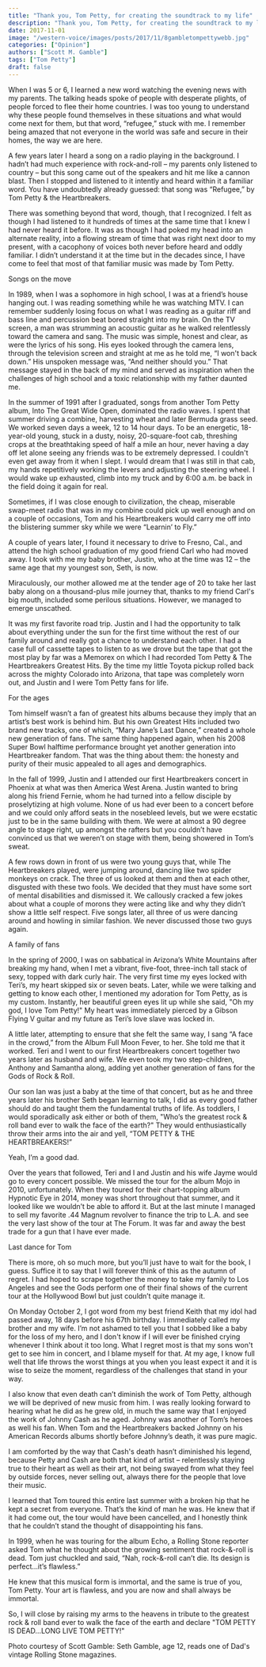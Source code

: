 ```yaml
---
title: "Thank you, Tom Petty, for creating the soundtrack to my life"
description: "Thank you, Tom Petty, for creating the soundtrack to my life"
date: 2017-11-01
image: "/western-voice/images/posts/2017/11/8gambletompettywebb.jpg"
categories: ["Opinion"]
authors: ["Scott M. Gamble"]
tags: ["Tom Petty"]
draft: false
---
```

When I was 5 or 6, I learned a new word watching the evening news with my parents. The talking heads spoke of people with desperate plights, of people forced to flee their home countries. I was too young to understand why these people found themselves in these situations and what would come next for them, but that word, “refugee,” stuck with me. I remember being amazed that not everyone in the world was safe and secure in their homes, the way we are here.

A few years later I heard a song on a radio playing in the background. I hadn’t had much experience with rock-and-roll – my parents only listened to country – but this song came out of the speakers and hit me like a cannon blast. Then I stopped and listened to it intently and heard within it a familiar word. You have undoubtedly already guessed: that song was “Refugee,” by Tom Petty & the Heartbreakers.

There was something beyond that word, though, that I recognized. I felt as though I had listened to it hundreds of times at the same time that I knew I had never heard it before. It was as though I had poked my head into an alternate reality, into a flowing stream of time that was right next door to my present, with a cacophony of voices both never before heard and oddly familiar. I didn’t understand it at the time but in the decades since, I have come to feel that most of that familiar music was made by Tom Petty.

Songs on the move

In 1989, when I was a sophomore in high school, I was at a friend’s house hanging out. I was reading something while he was watching MTV. I can remember suddenly losing focus on what I was reading as a guitar riff and bass line and percussion beat bored straight into my brain. On the TV screen, a man was strumming an acoustic guitar as he walked relentlessly toward the camera and sang. The music was simple, honest and clear, as were the lyrics of his song. His eyes looked through the camera lens, through the television screen and straight at me as he told me, “I won't back down.” His unspoken message was, “And neither should you.” That message stayed in the back of my mind and served as inspiration when the challenges of high school and a toxic relationship with my father daunted me.

In the summer of 1991 after I graduated, songs from another Tom Petty album, Into The Great Wide Open, dominated the radio waves. I spent that summer driving a combine, harvesting wheat and later Bermuda grass seed. We worked seven days a week, 12 to 14 hour days. To be an energetic, 18-year-old young, stuck in a dusty, noisy, 20-square-foot cab, threshing crops at the breathtaking speed of half a mile an hour, never having a day off let alone seeing any friends was to be extremely depressed. I couldn't even get away from it when I slept. I would dream that I was still in that cab, my hands repetitively working the levers and adjusting the steering wheel. I would wake up exhausted, climb into my truck and by 6:00 a.m. be back in the field doing it again for real.

Sometimes, if I was close enough to civilization, the cheap, miserable swap-meet radio that was in my combine could pick up well enough and on a couple of occasions, Tom and his Heartbreakers would carry me off into the blistering summer sky while we were “Learnin’ to Fly.”

A couple of years later, I found it necessary to drive to Fresno, Cal., and attend the high school graduation of my good friend Carl who had moved away. I took with me my baby brother, Justin, who at the time was 12 – the same age that my youngest son, Seth, is now.

Miraculously, our mother allowed me at the tender age of 20 to take her last baby along on a thousand-plus mile journey that, thanks to my friend Carl's big mouth, included some perilous situations. However, we managed to emerge unscathed.

It was my first favorite road trip. Justin and I had the opportunity to talk about everything under the sun for the first time without the rest of our family around and really got a chance to understand each other. I had a case full of cassette tapes to listen to as we drove but the tape that got the most play by far was a Memorex on which I had recorded Tom Petty & The Heartbreakers Greatest Hits. By the time my little Toyota pickup rolled back across the mighty Colorado into Arizona, that tape was completely worn out, and Justin and I were Tom Petty fans for life.

For the ages

Tom himself wasn’t a fan of greatest hits albums because they imply that an artist’s best work is behind him. But his own Greatest Hits included two brand new tracks, one of which, “Mary Jane’s Last Dance,” created a whole new generation of fans. The same thing happened again, when his 2008 Super Bowl halftime performance brought yet another generation into Heartbreaker fandom. That was the thing about them: the honesty and purity of their music appealed to all ages and demographics.

In the fall of 1999, Justin and I attended our first Heartbreakers concert in Phoenix at what was then America West Arena. Justin wanted to bring along his friend Fernie, whom he had turned into a fellow disciple by proselytizing at high volume. None of us had ever been to a concert before and we could only afford seats in the nosebleed levels, but we were ecstatic just to be in the same building with them. We were at almost a 90 degree angle to stage right, up amongst the rafters but you couldn’t have convinced us that we weren’t on stage with them, being showered in Tom’s sweat.

A few rows down in front of us were two young guys that, while The Heartbreakers played, were jumping around, dancing like two spider monkeys on crack. The three of us looked at them and then at each other, disgusted with these two fools. We decided that they must have some sort of mental disabilities and dismissed it. We callously cracked a few jokes about what a couple of morons they were acting like and why they didn’t show a little self respect. Five songs later, all three of us were dancing around and howling in similar fashion. We never discussed those two guys again.

A family of fans

In the spring of 2000, I was on sabbatical in Arizona’s White Mountains after breaking my hand, when I met a vibrant, five-foot, three-inch tall stack of sexy, topped with dark curly hair. The very first time my eyes locked with Teri’s, my heart skipped six or seven beats. Later, while we were talking and getting to know each other, I mentioned my adoration for Tom Petty, as is my custom. Instantly, her beautiful green eyes lit up while she said, "Oh my god, I love Tom Petty!" My heart was immediately pierced by a Gibson Flying V guitar and my future as Teri’s love slave was locked in.

A little later, attempting to ensure that she felt the same way, I sang “A face in the crowd,” from the Album Full Moon Fever, to her. She told me that it worked. Teri and I went to our first Heartbreakers concert together two years later as husband and wife. We even took my two step-children, Anthony and Samantha along, adding yet another generation of fans for the Gods of Rock & Roll.

Our son Ian was just a baby at the time of that concert, but as he and three years later his brother Seth began learning to talk, I did as every good father should do and taught them the fundamental truths of life. As toddlers, I would sporadically ask either or both of them, "Who’s the greatest rock & roll band ever to walk the face of the earth?" They would enthusiastically throw their arms into the air and yell, “TOM PETTY & THE HEARTBREAKERS!”

Yeah, I’m a good dad.

Over the years that followed, Teri and I and Justin and his wife Jayme would go to every concert possible. We missed the tour for the album Mojo in 2010, unfortunately. When they toured for their chart-topping album Hypnotic Eye in 2014, money was short throughout that summer, and it looked like we wouldn’t be able to afford it. But at the last minute I managed to sell my favorite .44 Magnum revolver to finance the trip to L.A. and see the very last show of the tour at The Forum. It was far and away the best trade for a gun that I have ever made.

Last dance for Tom

There is more, oh so much more, but you’ll just have to wait for the book, I guess. Suffice it to say that I will forever think of this as the autumn of regret. I had hoped to scrape together the money to take my family to Los Angeles and see the Gods perform one of their final shows of the current tour at the Hollywood Bowl but just couldn’t quite manage it.

On Monday October 2, I got word from my best friend Keith that my idol had passed away, 18 days before his 67th birthday. I immediately called my brother and my wife. I’m not ashamed to tell you that I sobbed like a baby for the loss of my hero, and I don't know if I will ever be finished crying whenever I think about it too long. What I regret most is that my sons won't get to see him in concert, and I blame myself for that. At my age, I know full well that life throws the worst things at you when you least expect it and it is wise to seize the moment, regardless of the challenges that stand in your way.

I also know that even death can’t diminish the work of Tom Petty, although we will be deprived of new music from him. I was really looking forward to hearing what he did as he grew old, in much the same way that I enjoyed the work of Johnny Cash as he aged. Johnny was another of Tom’s heroes as well his fan. When Tom and the Heartbreakers backed Johnny on his American Records albums shortly before Johnny’s death, it was pure magic.

I am comforted by the way that Cash's death hasn’t diminished his legend, because Petty and Cash are both that kind of artist – relentlessly staying true to their heart as well as their art, not being swayed from what they feel by outside forces, never selling out, always there for the people that love their music.

I learned that Tom toured this entire last summer with a broken hip that he kept a secret from everyone. That’s the kind of man he was. He knew that if it had come out, the tour would have been cancelled, and I honestly think that he couldn’t stand the thought of disappointing his fans.

In 1999, when he was touring for the album Echo, a Rolling Stone reporter asked Tom what he thought about the growing sentiment that rock-&-roll is dead. Tom just chuckled and said, “Nah, rock-&-roll can’t die. Its design is perfect…it’s flawless.”

He knew that this musical form is immortal, and the same is true of you, Tom Petty. Your art is flawless, and you are now and shall always be immortal.

So, I will close by raising my arms to the heavens in tribute to the greatest rock & roll band ever to walk the face of the earth and declare "TOM PETTY IS DEAD…LONG LIVE TOM PETTY!"

Photo courtesy of Scott Gamble: Seth Gamble, age 12, reads one of Dad's vintage Rolling Stone magazines.